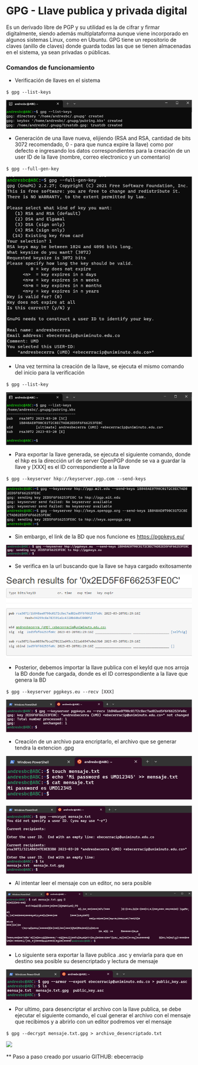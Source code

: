 # GPG - Llave publica y privada digital

Es un derivado libre de PGP y su utilidad es la de cifrar y firmar digitalmente, siendo además multiplataforma aunque viene incorporado en algunos sistemas Linux, como en Ubuntu. GPG tiene un repositorio de claves (anillo de claves) donde guarda todas las que se tienen almacenadas en el sistema, ya sean privadas o públicas.

### Comandos de funcionamiento

- Verificación de llaves en el sistema

`$ gpg --list-keys`

![](img/1.png)

- Generación de una llave nueva, elijiendo (RSA and RSA, cantidad de bits 3072 recomendado, 0 - para que nunca expire la llave) como por defecto e ingresando los datos correspondientes para la creación de un user ID de la llave (nombre, correo electronico y un comentario)

`$ gpg --full-gen-key`

![](img/2.png)

- Una vez termina la creación de la llave, se ejecuta el mismo comando del inicio para la verificación

`$ gpg --list-key`

![](img/3.png)

- Para exportar la llave generada, se ejecuta el siguiente comando, donde el hkp es la dirección url de server OpenPGP donde se va a guardar la llave y [XXX] es el ID correspondiente a la llave

`$ gpg --keyserver hkp://keyserver.pgp.com --send-keys `

![](img/4.png)

- Sin embargo, el link de la BD que nos funcione es https://pgpkeys.eu/

![](img/5.png)

- Se verifica en la url buscando que la llave se haya cargado exitosamente

![](img/6.png)

- Posterior, debemos importar la llave publica con el keyId que nos arroja la BD donde fue cargada, donde es el ID correspondiente a la llave que genera la BD

`$ gpg --keyserver pgpkeys.eu --recv [XXX]`

![](img/7.png)

- Creacíón de un archivo para encriptarlo, el archivo que se generar tendra la extencion .gpg

![](img/8.png)

![](img/9.png)

- Al intentar leer el mensaje con un editor, no sera posible

![](img/10.png)

- Lo siguiente sera exportar la llave publica .asc y enviarla para que en destino sea posible su desencriptado y lectura de mensaje

![](img/11.png)

- Por ultimo, para desencriptar el archivo con la llave publica, se debe ejecutar el siguiente comando, el cual generar el archivo con el mensaje que recibimos y a abrirlo con un editor podremos ver el mensaje

`$ gpg --decrypt mensaje.txt.gpg > archivo_desencriptado.txt`

![](img/12.png)

** Paso a paso creado por usuario GITHUB: ebecerracip

